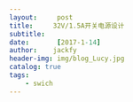 ```yaml
---
layout:     post
title:     32V/1.5A开关电源设计
subtitle:   
date:       [2017-1-14]
author:    jackfy
header-img: img/blog_Lucy.jpg
catalog: true
tags:
    - swich
---
```

